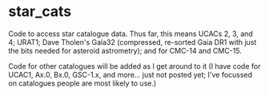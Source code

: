 # star_cats
Code to access star catalogue data.  Thus far,  this means UCACs 2,
3,  and 4;  URAT1;  Dave Tholen's Gaia32 (compressed,  re-sorted Gaia
DR1 with just the bits needed for asteroid astrometry);  and for CMC-14
and CMC-15.

Code for other catalogues will be added as I get around to it (I have
code for UCAC1,  Ax.0,  Bx.0,  GSC-1.x,  and more...  just not posted yet;
I've focussed on catalogues people are most likely to use.)
